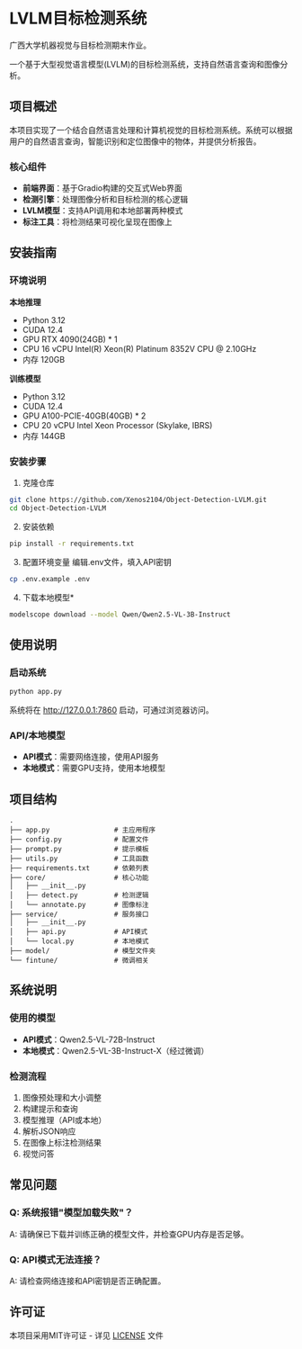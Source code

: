 # LVLM目标检测系统

广西大学机器视觉与目标检测期末作业。

一个基于大型视觉语言模型(LVLM)的目标检测系统，支持自然语言查询和图像分析。

## 项目概述

本项目实现了一个结合自然语言处理和计算机视觉的目标检测系统。系统可以根据用户的自然语言查询，智能识别和定位图像中的物体，并提供分析报告。

### 核心组件

- **前端界面**：基于Gradio构建的交互式Web界面
- **检测引擎**：处理图像分析和目标检测的核心逻辑
- **LVLM模型**：支持API调用和本地部署两种模式
- **标注工具**：将检测结果可视化呈现在图像上

## 安装指南

### 环境说明

**本地推理**
- Python 3.12
- CUDA 12.4
- GPU RTX 4090(24GB) * 1
- CPU 16 vCPU Intel(R) Xeon(R) Platinum 8352V CPU @ 2.10GHz
- 内存 120GB

**训练模型**
- Python 3.12
- CUDA 12.4
- GPU A100-PCIE-40GB(40GB) * 2
- CPU 20 vCPU Intel Xeon Processor (Skylake, IBRS)
- 内存 144GB

### 安装步骤

1. 克隆仓库
```bash
git clone https://github.com/Xenos2104/Object-Detection-LVLM.git
cd Object-Detection-LVLM
```

2. 安装依赖
```bash
pip install -r requirements.txt
```

3. 配置环境变量
编辑.env文件，填入API密钥
```bash
cp .env.example .env
```

4. 下载本地模型*
```bash
modelscope download --model Qwen/Qwen2.5-VL-3B-Instruct
```

## 使用说明

### 启动系统

```bash
python app.py
```

系统将在 http://127.0.0.1:7860 启动，可通过浏览器访问。

### API/本地模型
- **API模式**：需要网络连接，使用API服务
- **本地模式**：需要GPU支持，使用本地模型

## 项目结构
```
.
├── app.py                # 主应用程序
├── config.py             # 配置文件
├── prompt.py             # 提示模板
├── utils.py              # 工具函数
├── requirements.txt      # 依赖列表
├── core/                 # 核心功能
│   ├── __init__.py
│   ├── detect.py         # 检测逻辑
│   └── annotate.py       # 图像标注
├── service/              # 服务接口
│   ├── __init__.py
│   ├── api.py            # API模式
│   └── local.py          # 本地模式
├── model/                # 模型文件夹
└── fintune/              # 微调相关
```

## 系统说明

### 使用的模型

- **API模式**：Qwen2.5-VL-72B-Instruct
- **本地模式**：Qwen2.5-VL-3B-Instruct-X（经过微调）

### 检测流程

1. 图像预处理和大小调整
2. 构建提示和查询
3. 模型推理（API或本地）
4. 解析JSON响应
5. 在图像上标注检测结果
6. 视觉问答

## 常见问题

### Q: 系统报错"模型加载失败"？
A: 请确保已下载并训练正确的模型文件，并检查GPU内存是否足够。

### Q: API模式无法连接？
A: 请检查网络连接和API密钥是否正确配置。

## 许可证
本项目采用MIT许可证 - 详见 [LICENSE](LICENSE) 文件